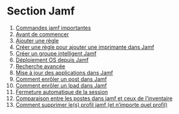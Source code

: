 <!--
Author:		    Noa Chouriberry
Date:		    26.01.2023
Description:	Mise à jour de la page de la section jamf
-->

# Section Jamf

1. [Commandes jamf importantes](/JamfImportantRules.md)
2. [Avant de commencer](/JamfFirstConnection.md)
3. [Ajouter une règle](/JamfAddRule.md)
4. [Créer une règle pour ajouter une imprimante dans Jamf](/JamfAddPrinter.md)
5. [Créer un groupe intelligent Jamf](/JamfIntelligentGroup.md)
6. [Déploiement OS depuis Jamf](/JamfOSInstall.md)
7. [Recherche avancée](/JamfRechercheAvance.md)
8. [Mise à jour des applications dans Jamf](/JamfUpdateApplication.md)
9. [Comment enrôler un post dans Jamf](/JamfEnroll.md)
10. [Comment enrôler un Ipad dans Jamf](/JamfEnrolliPad.md)
11. [Fermeture automatique de la session](/JamfAutoLogout.md)
12. [Comparaison entre les postes dans jamf et ceux de l'inventaire](/CompareSerialNumberJamfToInv.md)
13. [Comment supprimer le(s) profil jamf (et n’importe quel profil)](/SupprProfil.md)